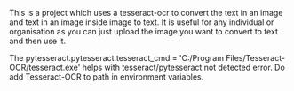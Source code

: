 This is a project which uses a tesseract-ocr to convert the text in an image and text in an image inside image to text. It is useful for any individual or organisation as you can just upload the image you want to convert to text and then use it.



The pytesseract.pytesseract.tesseract_cmd = 'C:/Program Files/Tesseract-OCR/tesseract.exe' helps with tesseract/pytesseract not detected error.
Do add Tesseract-OCR to path in environment variables.
